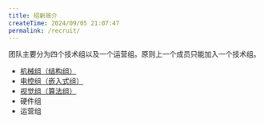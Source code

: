 ```yaml
---
title: 招新简介
createTime: 2024/09/05 21:07:47
permalink: /recruit/
---
```

团队主要分为四个技术组以及一个运营组。原则上一个成员只能加入一个技术组。

- [机械组（结构组）](/recruit/mecha/)
- [电控组（嵌入式组）](/recruit/embed/)
- [视觉组（算法组）](/recruit/vision/)
- 硬件组
- 运营组